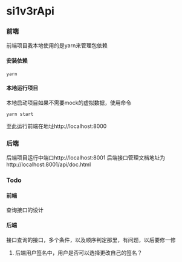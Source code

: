 # si1v3rApi

### 前端

前端项目我本地使用的是yarn来管理包依赖

#### 安装依赖

```
yarn
```

#### 本地运行项目

本地启动项目如果不需要mock的虚拟数据，使用命令

```
yarn start
```

至此运行前端在地址http://localhost:8000







### 后端

后端项目运行中端口http://localhost:8001
后端接口管理文档地址为http://localhost:8001/api/doc.html



### Todo

#### 前端

查询接口的设计

#### 后端

接口查询的接口，多个条件，以及顺序判定那里，有问题，以后要修一修

1. 后端用户签名中，用户是否可以选择更改自己的签名？